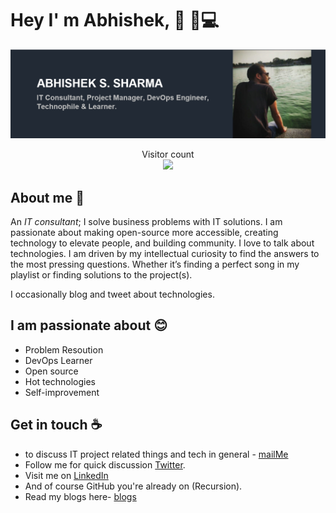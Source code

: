 # Hey I' m Abhishek, 👋 :man:💻

<img src="https://raw.githubusercontent.com/imabtiwari/imabtiwari/master/banner.png" alt="Hello world">

<p align="center"> 
  Visitor count<br>
  <img src="https://profile-counter.glitch.me/imabtiwari/count.svg" />
</p>

## About me :man:

An *IT consultant*; I solve business problems with IT solutions. I am passionate about making open-source more accessible, creating technology to elevate people, and building community. I love to talk about technologies. I am driven by my intellectual curiosity to find the answers to the most pressing questions. Whether it’s finding a perfect song in my playlist or finding solutions to the project(s).
 
I occasionally blog and tweet about technologies.


## I am passionate about :blush: 

- Problem Resoution 
- DevOps Learner 
- Open source
- Hot technologies 
- Self-improvement 

## Get in touch :coffee:

- to discuss IT project related things and tech in general - [mailMe](mailto:abhishek@fidelesys.com)
- Follow me for quick discussion [Twitter](https://twitter.com/imabtiwari).
- Visit me on [LinkedIn](https://www.linkedin.com/in/imabtiwari)
- And of course GitHub you're already on (Recursion).
- Read my blogs here- [blogs](https://dev.to/imabtiwari) 

<!--
**imabtiwari/imabtiwari** is a ✨ _special_ ✨ repository because its `README.md` (this file) appears on your GitHub profile.

Here are some ideas to get you started:

- 🔭 I’m currently working on ...
- 🌱 I’m currently learning ...
- 👯 I’m looking to collaborate on ...
- 🤔 I’m looking for help with ...
- 💬 Ask me about ...
- 📫 How to reach me: ...
- 😄 Pronouns: ...
- ⚡ Fun fact: ...
-->


<!--
**fideles-abhishek/fideles-abhishek** is a ✨ _special_ ✨ repository because its `README.md` (this file) appears on your GitHub profile.

Here are some ideas to get you started:

- 🔭 I’m currently working on ...
- 🌱 I’m currently learning ...
- 👯 I’m looking to collaborate on ...
- 🤔 I’m looking for help with ...
- 💬 Ask me about ...
- 📫 How to reach me: ...
- 😄 Pronouns: ...
- ⚡ Fun fact: ...
-->

